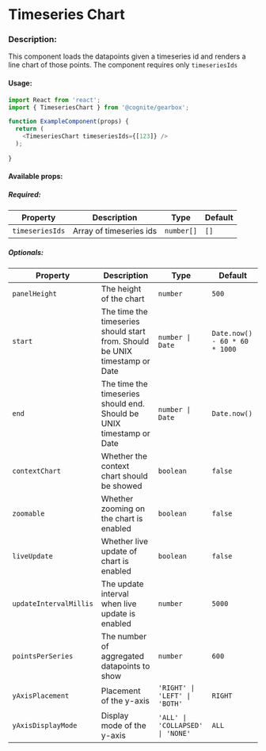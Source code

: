# Timeseries Chart

<!-- STORY -->

### Description:

This component loads the datapoints given a timeseries id and renders a line chart of those points.
The component requires only `timeseriesIds`

#### Usage:

```typescript jsx
import React from 'react';
import { TimeseriesChart } from '@cognite/gearbox';

function ExampleComponent(props) {
  return (
    <TimeseriesChart timeseriesIds={[123]} />
  );
  
}
```

#### Available props:

##### Required:

| Property        | Description             | Type       | Default |
| --------------- | ----------------------- | ---------- | ------- |
| `timeseriesIds` | Array of timeseries ids | `number[]` | `[]`    |

##### Optionals:

| Property               | Description                                                                 | Type                             | Default                        |
| ---------------------- | --------------------------------------------------------------------------- | -------------------------------- | ------------------------------ |
| `panelHeight`          | The height of the chart                                                     | `number`                         | `500`                          |
| `start`                | The time the timeseries should start from. Should be UNIX timestamp or Date | `number \| Date`                 | `Date.now() - 60 * 60 * 1000`  |
| `end`                  | The time the timeseries should end. Should be UNIX timestamp or Date        | `number \| Date`                 | `Date.now()`                   |
| `contextChart`         | Whether the context chart should be showed                                  | `boolean`                        | `false`                        |
| `zoomable`             | Whether zooming on the chart is enabled                                     | `boolean`                        | `false`                        |
| `liveUpdate`           | Whether live update of chart is enabled                                     | `boolean`                        | `false`                        |
| `updateIntervalMillis` | The update interval when live update is enabled                             | `number`                         | `5000`                         |
| `pointsPerSeries`      | The number of aggregated datapoints to show                                 | `number`                         | `600`                          |
| `yAxisPlacement`       | Placement of the y-axis                                                     | `'RIGHT' \| 'LEFT' \| 'BOTH'`    | `RIGHT`                        |
| `yAxisDisplayMode`     | Display mode of the y-axis                                                  | `'ALL' \| 'COLLAPSED' \| 'NONE'` | `ALL`                          |
